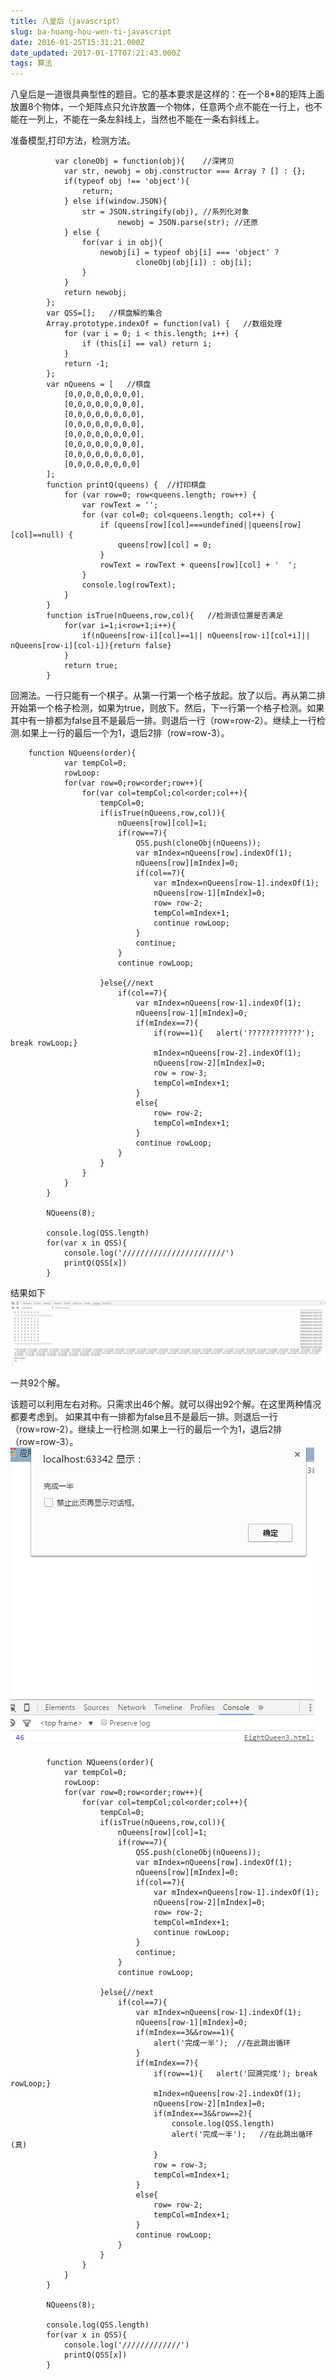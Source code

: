 ```yaml
---
title: 八皇后（javascript）
slug: ba-huang-hou-wen-ti-javascript
date: 2016-01-25T15:31:21.000Z
date_updated: 2017-01-17T07:21:43.000Z
tags: 算法
---
```


八皇后是一道很具典型性的题目。它的基本要求是这样的：在一个8*8的矩阵上面放置8个物体，一个矩阵点只允许放置一个物体，任意两个点不能在一行上，也不能在一列上，不能在一条左斜线上，当然也不能在一条右斜线上。

准备模型,打印方法，检测方法。

              var cloneObj = function(obj){    //深拷贝
                var str, newobj = obj.constructor === Array ? [] : {};
                if(typeof obj !== 'object'){
                    return;
                } else if(window.JSON){
                    str = JSON.stringify(obj), //系列化对象
                            newobj = JSON.parse(str); //还原
                } else {
                    for(var i in obj){
                        newobj[i] = typeof obj[i] === 'object' ?
                                cloneObj(obj[i]) : obj[i];
                    }
                }
                return newobj;
            };
            var QSS=[];   //棋盘解的集合
            Array.prototype.indexOf = function(val) {   //数组处理
                for (var i = 0; i < this.length; i++) {
                    if (this[i] == val) return i;
                }
                return -1;
            };
            var nQueens = [   //棋盘
                [0,0,0,0,0,0,0,0],
                [0,0,0,0,0,0,0,0],
                [0,0,0,0,0,0,0,0],
                [0,0,0,0,0,0,0,0],
                [0,0,0,0,0,0,0,0],
                [0,0,0,0,0,0,0,0],
                [0,0,0,0,0,0,0,0],
                [0,0,0,0,0,0,0,0]
            ];
            function printQ(queens) {  //打印棋盘
                for (var row=0; row<queens.length; row++) {
                    var rowText = '';
                    for (var col=0; col<queens.length; col++) {
                        if (queens[row][col]===undefined||queens[row][col]==null) {
                            queens[row][col] = 0;
                        }
                        rowText = rowText + queens[row][col] + '  ';
                    }
                    console.log(rowText);
                }
            }
            function isTrue(nQueens,row,col){   //检测该位置是否满足
                for(var i=1;i<row+1;i++){
                    if(nQueens[row-i][col]==1|| nQueens[row-i][col+i]|| nQueens[row-i][col-i]){return false}
                }
                return true;
            }
    

回溯法。一行只能有一个棋子。从第一行第一个格子放起。放了以后。再从第二排开始第一个格子检测，如果为true，则放下。然后，下一行第一个格子检测。如果其中有一排都为false且不是最后一排。则退后一行（row=row-2）。继续上一行检测.如果上一行的最后一个为1，退后2排（row=row-3）。

    
        function NQueens(order){
                var tempCol=0;
                rowLoop:
                for(var row=0;row<order;row++){
                    for(var col=tempCol;col<order;col++){
                        tempCol=0;
                        if(isTrue(nQueens,row,col)){
                            nQueens[row][col]=1;
                            if(row==7){
                                QSS.push(cloneObj(nQueens));
                                var mIndex=nQueens[row].indexOf(1);
                                nQueens[row][mIndex]=0;
                                if(col==7){
                                    var mIndex=nQueens[row-1].indexOf(1);
                                    nQueens[row-1][mIndex]=0;
                                    row= row-2;
                                    tempCol=mIndex+1;
                                    continue rowLoop;
                                }
                                continue;
                            }
                            continue rowLoop;
    
                        }else{//next
                            if(col==7){
                                var mIndex=nQueens[row-1].indexOf(1);
                                nQueens[row-1][mIndex]=0;
                                if(mIndex==7){
                                    if(row==1){   alert('????????????'); break rowLoop;}
                                    mIndex=nQueens[row-2].indexOf(1);
                                    nQueens[row-2][mIndex]=0;
                                    row = row-3;
                                    tempCol=mIndex+1;
                                }
                                else{
                                    row= row-2;
                                    tempCol=mIndex+1;
                                }
                                continue rowLoop;
                            }
                        }
                    }
                }
            }
    
            NQueens(8);
    
            console.log(QSS.length)
            for(var x in QSS){
                console.log('///////////////////////')
                printQ(QSS[x])
            }
    

结果如下
![](/source/images/2016/01/IF-HW--G4-2--U-----S615.png)

一共92个解。

该题可以利用左右对称。只需求出46个解。就可以得出92个解。在这里两种情况都要考虑到。 如果其中有一排都为false且不是最后一排。则退后一行（row=row-2）。继续上一行检测.如果上一行的最后一个为1，退后2排（row=row-3）。
![](/source/images/2016/02/QDJ0YM7-K0-T-YUK-G-OFKA.png)

            function NQueens(order){
                var tempCol=0;
                rowLoop:
                for(var row=0;row<order;row++){
                    for(var col=tempCol;col<order;col++){
                        tempCol=0;
                        if(isTrue(nQueens,row,col)){
                            nQueens[row][col]=1;
                            if(row==7){
                                QSS.push(cloneObj(nQueens));
                                var mIndex=nQueens[row].indexOf(1);
                                nQueens[row][mIndex]=0;
                                if(col==7){
                                    var mIndex=nQueens[row-1].indexOf(1);
                                    nQueens[row-2][mIndex]=0;
                                    row= row-2;
                                    tempCol=mIndex+1;
                                    continue rowLoop;
                                }
                                continue;
                            }
                            continue rowLoop;
    
                        }else{//next
                            if(col==7){
                                var mIndex=nQueens[row-1].indexOf(1);
                                nQueens[row-1][mIndex]=0;
                                if(mIndex==3&&row==1){
                                    alert('完成一半');  //在此跳出循环
                                }
                                if(mIndex==7){
                                    if(row==1){   alert('回溯完成'); break rowLoop;}
                                    mIndex=nQueens[row-2].indexOf(1);
                                    nQueens[row-2][mIndex]=0;
                                    if(mIndex==3&&row==2){
                                        console.log(QSS.length)
                                        alert('完成一半');   //在此跳出循环(真)
                                    }
                                    row = row-3;
                                    tempCol=mIndex+1;
                                }
                                else{
                                    row= row-2;
                                    tempCol=mIndex+1;
                                }
                                continue rowLoop;
                            }
                        }
                    }
                }
            }
    
            NQueens(8);
    
            console.log(QSS.length)
            for(var x in QSS){
                console.log('/////////////')
                printQ(QSS[x])
            }
    
